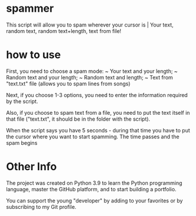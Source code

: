 # spammer
This script will allow you to spam wherever your cursor is | Your text, random text, random text+length, text from file!

# how to use
First, you need to choose a spam mode:
 ~ Your text and your length;
 ~ Random text and your length;
 ~ Random text and length;
 ~ Text from "text.txt" file (allows you to spam lines from songs)
 
Next, if you choose 1-3 options, you need to enter the information required by the script.

Also, if you choose to spam text from a file, you need to put the text itself in that file ("text.txt", it should be in the folder with the script).

When the script says you have 5 seconds - during that time you have to put the cursor where you want to start spamming. The time passes and the spam begins

# Other Info
The project was created on Python 3.9 to learn the Python programming language, master the GitHub platform, and to start building a portfolio.

You can support the young "developer" by adding to your favorites or by subscribing to my Git profile.
